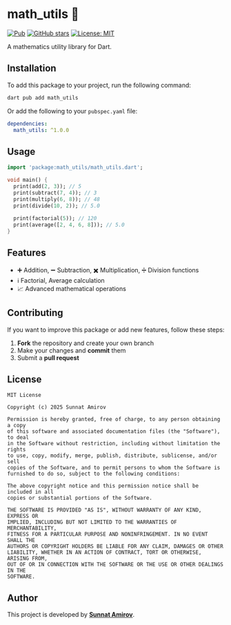 # math_utils 🚀

[![Pub](https://img.shields.io/pub/v/math_utils.svg)](https://pub.dev/packages/math_utils)
[![GitHub stars](https://img.shields.io/github/stars/amirovsunnat/math_utils.svg?style=flat)](https://github.com/amirovsunnat/math_utils/stargazers)
[![License: MIT](https://img.shields.io/badge/License-MIT-blue.svg)](https://opensource.org/licenses/MIT)

A mathematics utility library for Dart.

## Installation

To add this package to your project, run the following command:

```sh
dart pub add math_utils
```

Or add the following to your `pubspec.yaml` file:

```yaml
dependencies:
  math_utils: ^1.0.0
```

## Usage

```dart
import 'package:math_utils/math_utils.dart';

void main() {
  print(add(2, 3)); // 5
  print(subtract(7, 4)); // 3
  print(multiply(6, 8)); // 48
  print(divide(10, 2)); // 5.0
  
  print(factorial(5)); // 120
  print(average([2, 4, 6, 8])); // 5.0
}
```

## Features
- ➕ Addition, ➖ Subtraction, ✖️ Multiplication, ➗ Division functions
- ℹ️ Factorial, Average calculation
- 📈 Advanced mathematical operations

## Contributing
If you want to improve this package or add new features, follow these steps:

1. **Fork** the repository and create your own branch
2. Make your changes and **commit** them
3. Submit a **pull request**

## License

```
MIT License

Copyright (c) 2025 Sunnat Amirov

Permission is hereby granted, free of charge, to any person obtaining a copy
of this software and associated documentation files (the "Software"), to deal
in the Software without restriction, including without limitation the rights
to use, copy, modify, merge, publish, distribute, sublicense, and/or sell
copies of the Software, and to permit persons to whom the Software is
furnished to do so, subject to the following conditions:

The above copyright notice and this permission notice shall be included in all
copies or substantial portions of the Software.

THE SOFTWARE IS PROVIDED "AS IS", WITHOUT WARRANTY OF ANY KIND, EXPRESS OR
IMPLIED, INCLUDING BUT NOT LIMITED TO THE WARRANTIES OF MERCHANTABILITY,
FITNESS FOR A PARTICULAR PURPOSE AND NONINFRINGEMENT. IN NO EVENT SHALL THE
AUTHORS OR COPYRIGHT HOLDERS BE LIABLE FOR ANY CLAIM, DAMAGES OR OTHER
LIABILITY, WHETHER IN AN ACTION OF CONTRACT, TORT OR OTHERWISE, ARISING FROM,
OUT OF OR IN CONNECTION WITH THE SOFTWARE OR THE USE OR OTHER DEALINGS IN THE
SOFTWARE.
```

## Author

This project is developed by **[Sunnat Amirov](https://github.com/amirovsunnat)**.
